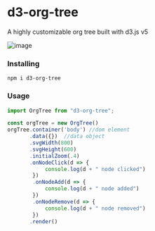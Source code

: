 # d3-org-tree
A highly customizable org tree built with d3.js v5

![image](https://user-images.githubusercontent.com/1866848/87562841-10d47b00-c6f1-11ea-84fe-20663fa4664a.png)

### Installing

```
npm i d3-org-tree
```

### Usage

```javascript
import OrgTree from "d3-org-tree";

const orgTree = new OrgTree()
orgTree.container('body') //dom element
       .data({})  //data object
       .svgWidth(800)
       .svgHeight(600)
       .initialZoom(.4)
       .onNodeClick(d => {
            console.log(d + " node clicked")
        })
        .onNodeAdd(d => {
            console.log(d + " node added")
        })
        .onNodeRemove(d => {
            console.log(d + " node removed")
        })
       .render()
```